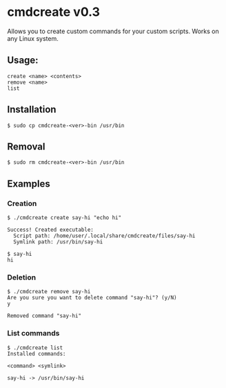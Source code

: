# cmdcreate v0.3
Allows you to create custom commands for your custom scripts. Works on any Linux system.

## Usage:

```
create <name> <contents>
remove <name>
list
```

## Installation
`$ sudo cp cmdcreate-<ver>-bin /usr/bin`

## Removal
`$ sudo rm cmdcreate-<ver>-bin /usr/bin`

## Examples

### Creation
```
$ ./cmdcreate create say-hi "echo hi"

Success! Created executable:
  Script path: /home/user/.local/share/cmdcreate/files/say-hi
  Symlink path: /usr/bin/say-hi

$ say-hi
hi
```

### Deletion
```
$ ./cmdcreate remove say-hi
Are you sure you want to delete command "say-hi"? (y/N)
y

Removed command "say-hi"
```

### List commands
```
$ ./cmdcreate list
Installed commands:

<command> <symlink>

say-hi -> /usr/bin/say-hi
```

